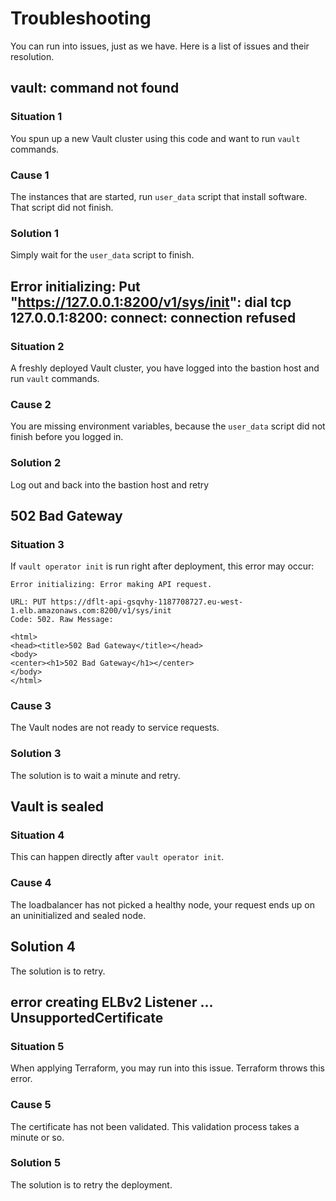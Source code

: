 # Troubleshooting

You can run into issues, just as we have. Here is a list of issues and their resolution.

## vault: command not found

### Situation 1

You spun up a new Vault cluster using this code and want to run `vault` commands.

### Cause 1

The instances that are started, run `user_data` script that install software. That script did not finish.

### Solution 1

Simply wait for the `user_data` script to finish.

## Error initializing: Put "https://127.0.0.1:8200/v1/sys/init": dial tcp 127.0.0.1:8200: connect: connection refused

### Situation 2

A freshly deployed Vault cluster, you have logged into the bastion host and run `vault` commands.

### Cause 2

You are missing environment variables, because the `user_data` script did not finish before you logged in.

### Solution 2

Log out and back into the bastion host and retry

## 502 Bad Gateway

### Situation 3

If `vault operator init` is run right after deployment, this error may occur:

```text
Error initializing: Error making API request.

URL: PUT https://dflt-api-gsqvhy-1187708727.eu-west-1.elb.amazonaws.com:8200/v1/sys/init
Code: 502. Raw Message:

<html>
<head><title>502 Bad Gateway</title></head>
<body>
<center><h1>502 Bad Gateway</h1></center>
</body>
</html>
```

### Cause 3

The Vault nodes are not ready to service requests.

### Solution 3

The solution is to wait a minute and retry.

## Vault is sealed

### Situation 4

This can happen directly after `vault operator init`.

### Cause 4

The loadbalancer has not picked a healthy node, your request ends up on an uninitialized and sealed node.

## Solution 4

The solution is to retry.

## error creating ELBv2 Listener ... UnsupportedCertificate

### Situation 5

When applying Terraform, you may run into this issue. Terraform throws this error.

### Cause 5

The certificate has not been validated. This validation process takes a minute or so.

### Solution 5

The solution is to retry the deployment.
